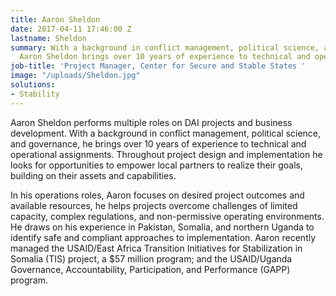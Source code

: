 ```yaml
---
title: Aaron Sheldon
date: 2017-04-11 17:46:00 Z
lastname: Sheldon
summary: With a background in conflict management, political science, and governance,
  Aaron Sheldon brings over 10 years of experience to technical and operational assignments.
job-title: 'Project Manager, Center for Secure and Stable States '
image: "/uploads/Sheldon.jpg"
solutions:
- Stability
---
```


Aaron Sheldon performs multiple roles on DAI projects and business development. With a background in conflict management, political science, and governance, he brings over 10 years of experience to technical and operational assignments. Throughout project design and implementation he looks for opportunities to empower local partners to realize their goals, building on their assets and capabilities.

In his operations roles, Aaron focuses on desired project outcomes and available resources, he helps projects overcome challenges of limited capacity, complex regulations, and non-permissive operating environments. He draws on his experience in Pakistan, Somalia, and northern Uganda to identify safe and compliant approaches to implementation. Aaron recently managed the USAID/East Africa Transition Initiatives for Stabilization in Somalia (TIS) project, a $57 million program; and the USAID/Uganda Governance, Accountability, Participation, and Performance (GAPP) program.
